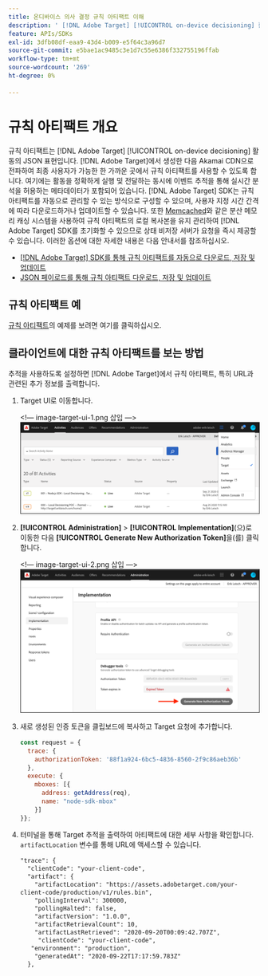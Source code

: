 ```yaml
---
title: 온디바이스 의사 결정 규칙 아티팩트 이해
description: ' [!DNL Adobe Target] [!UICONTROL on-device decisioning] 활동의 JSON 표현인 규칙 아티팩트를 사용하는 방법을 알아봅니다.'
feature: APIs/SDKs
exl-id: 3dfb08df-eaa9-43d4-b009-e5f64c3a96d7
source-git-commit: e5bae1ac9485c3e1d7c55e6386f332755196ffab
workflow-type: tm+mt
source-wordcount: '269'
ht-degree: 0%

---
```


# 규칙 아티팩트 개요

규칙 아티팩트는 [!DNL Adobe Target] [!UICONTROL on-device decisioning] 활동의 JSON 표현입니다. [!DNL Adobe Target]에서 생성한 다음 Akamai CDN으로 전파하여 최종 사용자가 가능한 한 가까운 곳에서 규칙 아티팩트를 사용할 수 있도록 합니다. 여기에는 활동을 정확하게 실행 및 전달하는 동시에 이벤트 추적을 통해 실시간 분석을 허용하는 메타데이터가 포함되어 있습니다. [!DNL Adobe Target] SDK는 규칙 아티팩트를 자동으로 관리할 수 있는 방식으로 구성할 수 있으며, 사용자 지정 시간 간격에 따라 다운로드하거나 업데이트할 수 있습니다. 또한 [Memcached](https://memcached.org/)와 같은 분산 메모리 캐싱 시스템을 사용하여 규칙 아티팩트의 로컬 복사본을 유지 관리하여 [!DNL Adobe Target] SDK를 초기화할 수 있으므로 상태 비저장 서버가 요청을 즉시 제공할 수 있습니다. 이러한 옵션에 대한 자세한 내용은 다음 안내서를 참조하십시오.

* [ [!DNL Adobe Target] SDK를 통해 규칙 아티팩트를 자동으로 다운로드, 저장 및 업데이트](rule-artifact-sdk.md)
* [JSON 페이로드를 통해 규칙 아티팩트 다운로드, 저장 및 업데이트](rule-artifact-json.md)

## 규칙 아티팩트 예

[규칙 아티팩트](rule-artifact-example.md)의 예제를 보려면 여기를 클릭하십시오.

## 클라이언트에 대한 규칙 아티팩트를 보는 방법

추적을 사용하도록 설정하면 [!DNL Adobe Target]에서 규칙 아티팩트, 특히 URL과 관련된 추가 정보를 출력합니다.

1. Target UI로 이동합니다.

   &lt;!— image-target-ui-1.png 삽입 —>
   ![대체 이미지](assets/asset-rule-artifact-1.png)

1. **[!UICONTROL Administration]** > **[!UICONTROL Implementation]**(으)로 이동한 다음 **[!UICONTROL Generate New Authorization Token]**&#x200B;을(를) 클릭합니다.

   &lt;!— image-target-ui-2.png 삽입 —>
   ![대체 이미지](assets/asset-rule-artifact-2.png)

1. 새로 생성된 인증 토큰을 클립보드에 복사하고 Target 요청에 추가합니다.

   ```javascript {line-numbers="true"}
   const request = {
     trace: {
       authorizationToken: '88f1a924-6bc5-4836-8560-2f9c86aeb36b'
     },
     execute: {
       mboxes: [{
         address: getAddress(req),
         name: "node-sdk-mbox"
       }]
   }};
   ```

1. 터미널을 통해 Target 추적을 출력하여 아티팩트에 대한 세부 사항을 확인합니다. `artifactLocation` 변수를 통해 URL에 액세스할 수 있습니다.

   ```
   "trace": {
     "clientCode": "your-client-code",
     "artifact": {
       "artifactLocation": "https://assets.adobetarget.com/your-client-code/production/v1/rules.bin",
       "pollingInterval": 300000,
       "pollingHalted": false,
       "artifactVersion": "1.0.0",
       "artifactRetrievalCount": 10,
       "artifactLastRetrieved": "2020-09-20T00:09:42.707Z",
        "clientCode": "your-client-code",
      "environment": "production",
       "generatedAt": "2020-09-22T17:17:59.783Z"
     },
   ```
